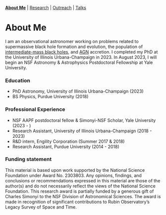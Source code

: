 [__About Me__](/about.md) | [Research](/research.md) | [Outreach](/research.md) | [Talks](/talks.md)

# About Me

I am an observational astronomer working on problems related to supermassive black hole formation and evolution, the population of [intermediate-mass black holes](https://en.wikipedia.org/wiki/Intermediate-mass_black_hole), and [AGN](https://en.wikipedia.org/wiki/Active_galactic_nucleus) accretion. I completed my PhD at the University of Illinois Urbana-Champaign in 2023. In August 2023, I will begin an NSF Astronomy & Astrophysics Postdoctoral Fellowship at Yale University. 

### Education
- PhD Astronomy, University of Illinois Urbana-Champaign (2023)
- BS Physics, Purdue University (2018)

### Professional Experience
- NSF AAPF postdoctoral fellow & Simonyi-NSF Scholar, Yale University (2023 - )
- Research Assistant, University of Illinois Urbana-Champaign (2018 - 2023)
- R&D intern, Engility Corporation (Summer 2017 & 2018)
- Research Assistant, Purdue University (2014 - 2018)

### Funding statement
This material is based upon work supported by the National Science Foundation under Award No. 2303803. Any opinions, findings, and conclusions or recommendations expressed in this material are those of the author(s) and do not necessarily reflect the views of the National Science Foundation. This research award is partially funded by a generous gift of Charles Simonyi to the NSF Division of Astronomical Sciences.  The award is made in recognition of significant contributions to Rubin Observatory’s Legacy Survey of Space and Time.
